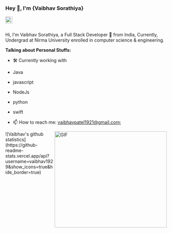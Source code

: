 ### Hey 👋, I'm {Vaibhav Sorathiya}

<a href="https://www.linkedin.com/in/vaibhav-patel-19290/">
  <img align="left" alt="Vaibhav's Linkedin" width="22px" src="https://cdn.jsdelivr.net/npm/simple-icons@v3/icons/linkedin.svg" />
</a>

<br />
<br />

Hi, I'm Vaibhav Sorathiya, a Full Stack Developer 🚀 from India, Currently, Undergrad at Nirma University enrolled in computer science & engineering. 

**Talking about Personal Stuffs:**

- 🛠 Currently working with 
- Java
- javascript
- NodeJs
- python
- swift

- 📫 How to reach me: vaibhavpatel1921@gmail.com;

<img align="right" height="300 " width="350" alt="GIF" src="https://user-images.githubusercontent.com/30389552/87849796-0ee50480-c909-11ea-9290-32577c0f356e.gif" />
![Vaibhav's github statistics](https://github-readme-stats.vercel.app/api?username=vaibhav1929&show_icons=true&hide_border=true)



